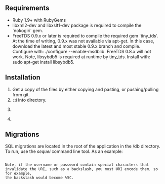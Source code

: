
Requirements
------------
* Ruby 1.9+ with RubyGems
* libxml2-dev and libxslt1-dev package is required to compile the 'nokogiri' gem.
* FreeTDS 0.9.x or later is required to compile the required gem 'tiny_tds'. At the time of writing, 0.9.x was not available via
  apt-get. In this case, download the latest and most stable 0.9.x branch and compile. Configure with: ./configure --enable-msdblib. FreeTDS 0.8.x will not work.
  Note, libsybdb5 is required at runtime by tiny_tds. Install with: sudo apt-get install libsybdb5.
  
Installation
------------
1) Get a copy of the files by either copying and pasting, or pushing/pulling from git.
2) `cd` into directory.
3) ```gem install bundler
4) ```bundle install

Migrations
----------
SQL migrations are located in the root of the application in the /db directory. To run, use the _sequel_ command line tool. As an example:

```sequel -m /db "tinytds://server.trc.local/database?username=username&password=password"

Note, if the username or password contain special characters that invalidate the URI, such as a backslash, you must URI encode them, so for example,
the backslash would become %5C.